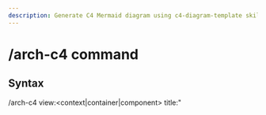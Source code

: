 ```yaml
---
description: Generate C4 Mermaid diagram using c4-diagram-template skill and insert/update docs. Accepts view, title, and output path.
---
```


# /arch-c4 command

## Syntax

/arch-c4 view:<context|container|component> title:"<Title>" output:"docs/ARCHITECTURE.md" [section:"C4-Context"]

## Your Task

1) Build Diagram Payload
- Create JSON payload for `c4-diagram-template` with `view`, `title`, `elements`, and `relations`.
- Example:
```json
{
  "view": "context",
  "title": "C4-Context: MegaCampus Overview",
  "elements": [
    {"id":"user","type":"person","label":"End User"},
    {"id":"app","type":"system","label":"MegaCampus App"},
    {"id":"db","type":"container","label":"Supabase Postgres"}
  ],
  "relations": [
    {"from":"user","to":"app","label":"uses","tech":"HTTPS"},
    {"from":"app","to":"db","label":"queries","tech":"SQL/RLS"}
  ]
}
```

2) Invoke Skill
- Use `c4-diagram-template` to generate a Mermaid block.

3) Write/Update File
- If `output` file exists: insert or replace section matching `section` heading; otherwise append under a new heading.
- If `output` missing: create file with a heading and the Mermaid block.

4) Report Completion
- Show output file path and section name
- Include Mermaid block in the response for preview

## Notes
- For component view, consider grouping modules with `subgraph`.
- Keep labels concise; put details in notes below the diagram.

